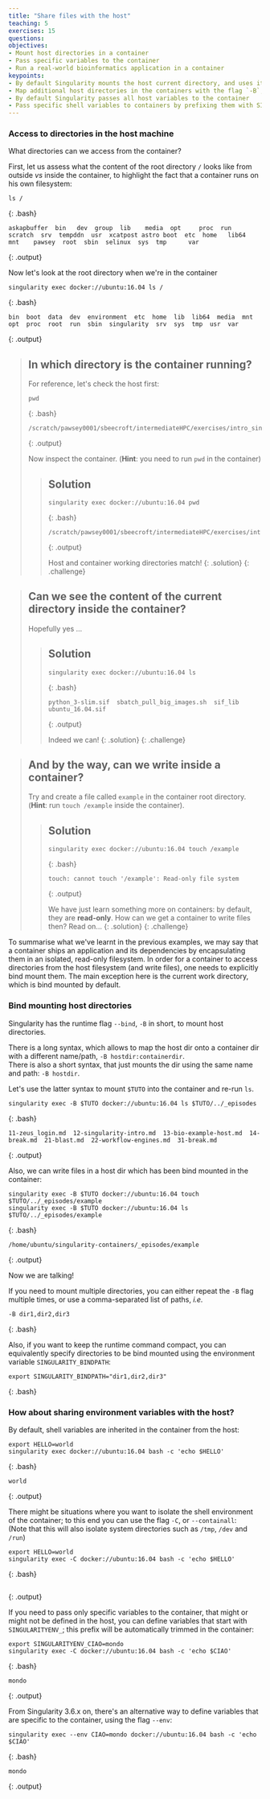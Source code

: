```yaml
---
title: "Share files with the host"
teaching: 5
exercises: 15
questions:
objectives:
- Mount host directories in a container
- Pass specific variables to the container
- Run a real-world bioinformatics application in a container
keypoints:
- By default Singularity mounts the host current directory, and uses it as the container working directory
- Map additional host directories in the containers with the flag `-B`, or the variable SINGULARITY_BINDPATH
- By default Singularity passes all host variables to the container
- Pass specific shell variables to containers by prefixing them with SINGULARITYENV_
---
```



### Access to directories in the host machine

What directories can we access from the container?

First, let us assess what the content of the root directory `/` looks like from outside *vs* inside the container, to highlight the fact that a container runs on his own filesystem:

```
ls /
```
{: .bash}

```
askapbuffer  bin   dev  group  lib    media  opt     proc  run   scratch  srv  tempddn  usr  xcatpost astro boot  etc  home   lib64  mnt    pawsey  root  sbin  selinux  sys  tmp      var
```
{: .output}


Now let's look at the root directory when we're in the container

```
singularity exec docker://ubuntu:16.04 ls /
```
{: .bash}

```
bin  boot  data  dev  environment  etc	home  lib  lib64  media  mnt  opt  proc  root  run  sbin  singularity  srv  sys  tmp  usr  var
```
{: .output}


> ## In which directory is the container running?
>
> For reference, let's check the host first:
>
> ```
> pwd
> ```
> {: .bash}
>
> ```
> /scratch/pawsey0001/sbeecroft/intermediateHPC/exercises/intro_singularity
> ```
> {: .output}
>
> Now inspect the container.  (**Hint**: you need to run `pwd` in the container)
>
> > ## Solution
> >
> > ```
> > singularity exec docker://ubuntu:16.04 pwd
> > ```
> > {: .bash}
> >
> > ```
> > /scratch/pawsey0001/sbeecroft/intermediateHPC/exercises/intro_singularity
> > ```
> > {: .output}
> >
> > Host and container working directories match!
> {: .solution}
{: .challenge}


> ## Can we see the content of the current directory inside the container?
>
> Hopefully yes ...
>
> > ## Solution
> >
> > ```
> > singularity exec docker://ubuntu:16.04 ls
> > ```
> > {: .bash}
> >
> > ```
> > python_3-slim.sif  sbatch_pull_big_images.sh  sif_lib  ubuntu_16.04.sif
> > ```
> > {: .output}
> >
> > Indeed we can!
> {: .solution}
{: .challenge}


> ## And by the way, can we write inside a container?
> 
> Try and create a file called `example` in the container root directory.  (**Hint**: run `touch /example` inside the container).
> 
> > ## Solution
> > 
> > ```
> > singularity exec docker://ubuntu:16.04 touch /example
> > ```
> > {: .bash}
> > 
> > ```
> > touch: cannot touch '/example': Read-only file system
> > ```
> > {: .output}
> > 
> > We have just learn something more on containers: by default, they are **read-only**.  How can we get a container to write files then?  Read on...
> {: .solution}
{: .challenge}


To summarise what we've learnt in the previous examples, we may say that a container ships an application and its dependencies by encapsulating them in an isolated, read-only filesystem.  In order for a container to access directories from the host filesystem (and write files), one needs to explicitly bind mount them.  The main exception here is the current work directory, which is bind mounted by default.


### Bind mounting host directories

Singularity has the runtime flag `--bind`, `-B` in short, to mount host directories.

There is a long syntax, which allows to map the host dir onto a container dir with a different name/path, `-B hostdir:containerdir`.  
There is also a short syntax, that just mounts the dir using the same name and path: `-B hostdir`.

Let's use the latter syntax to mount `$TUTO` into the container and re-run `ls`.

```
singularity exec -B $TUTO docker://ubuntu:16.04 ls $TUTO/../_episodes
```
{: .bash}

```
11-zeus_login.md  12-singularity-intro.md  13-bio-example-host.md  14-break.md	21-blast.md  22-workflow-engines.md  31-break.md
```
{: .output}

Also, we can write files in a host dir which has been bind mounted in the container:

```
singularity exec -B $TUTO docker://ubuntu:16.04 touch $TUTO/../_episodes/example
singularity exec -B $TUTO docker://ubuntu:16.04 ls $TUTO/../_episodes/example
```
{: .bash}

```
/home/ubuntu/singularity-containers/_episodes/example
```
{: .output}

Now we are talking!

If you need to mount multiple directories, you can either repeat the `-B` flag multiple times, or use a comma-separated list of paths, *i.e.*

```
-B dir1,dir2,dir3
```
{: .bash}

Also, if you want to keep the runtime command compact, you can equivalently specify directories to be bind mounted using the environment variable `SINGULARITY_BINDPATH`:

```
export SINGULARITY_BINDPATH="dir1,dir2,dir3"
```
{: .bash}


### How about sharing environment variables with the host?

By default, shell variables are inherited in the container from the host:

```
export HELLO=world
singularity exec docker://ubuntu:16.04 bash -c 'echo $HELLO'
```
{: .bash}

```
world
```
{: .output}

There might be situations where you want to isolate the shell environment of the container; to this end you can use the flag `-C`, or `--containall`:  
(Note that this will also isolate system directories such as `/tmp`, `/dev` and `/run`)

```
export HELLO=world
singularity exec -C docker://ubuntu:16.04 bash -c 'echo $HELLO'
```
{: .bash}

```

```
{: .output}

If you need to pass only specific variables to the container, that might or might not be defined in the host, you can define variables that start with `SINGULARITYENV_`; this prefix will be automatically trimmed in the container:

```
export SINGULARITYENV_CIAO=mondo
singularity exec -C docker://ubuntu:16.04 bash -c 'echo $CIAO'
```
{: .bash}

```
mondo
```
{: .output}

From Singularity 3.6.x on, there's an alternative way to define variables that are specific to the container, using the flag `--env`:

```
singularity exec --env CIAO=mondo docker://ubuntu:16.04 bash -c 'echo $CIAO'
```
{: .bash}

```
mondo
```
{: .output}